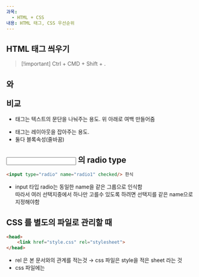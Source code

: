```yaml
---
과목:
  - HTML + CSS
내용: HTML 태그, CSS 우선순위
---
```

## HTML 태그 씌우기

> [!important] Ctrl + CMD + Shift + .

  

## <p> 와 <div> 비교

- <p> 태그는 텍스트의 문단을 나눠주는 용도. 위 아래로 여백 만들어줌
- <div> 태그는 레이아웃을 잡아주는 용도.
- 둘다 블록속성(줄바꿈)

  

## <input> 의 radio type

```HTML
<input type="radio" name="radio1" checked/> 한식
```

- input 타입 radio는 동일한 name을 같은 그룹으로 인식함  
    따라서 여러 선택지중에서 하나만 고를수 있도록 하려면 선택지를 같은 name으로 지정해야함  
    

  

## CSS 를 별도의 파일로 관리할 때

```HTML
<head>
	<link href="style.css" rel="stylesheet">
</head>
```

- rel 은 본 문서와의 관계를 적는것 → css 파일은 style을 적은 sheet 라는 것
- css 파일에는 <style> 태그 필요

  

## CSS 의 스타일링 적용 우선순위

1. 태그 속 style 속성
2. <style> 태그 속 스타일
3. 외부 CSS 파일 속 스타일

## CSS 의 선택자 적용 우선순위

1. ID 선택자 (#)
2. Class 선택자 (.)
3. 태그 선택자